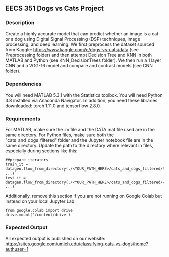 ## EECS 351 Dogs vs Cats Project

### Description

Create a highly accurate model that can predict whether an image is a cat or a dog using Digital Signal Processing (DSP) techniques, image processing, and deep learning. We first preprocess the dataset sourced from Kaggle: https://www.kaggle.com/c/dogs-vs-cats/data (see Preprocessing folder) and then attempt Decision Tree and KNN in both MATLAB and Python (see KNN_DecisionTrees folder). We then run a 1 layer CNN and a VGG-16 model and compare and contrast models (see CNN folder).

### Dependencies

You will need MATLAB 5.3.1 with the Statistics toolbox. You will need Python 3.8 installed via Anaconda Navigator. In addition, you need these libraries downloaded: torch 1.11.0 and tensorflow 2.8.0.

### Requirements

For MATLAB, make sure the .m file and the DATA.mat file used are in the same directory. For Python files, make sure both the "cats_and_dogs_filtered" folder and the Jupyter notebook file are in the same directory. Update the path to the directory where relevant in files, especially during sections like this:

```
##prepare iterators
train_it = datagen.flow_from_directory(./<YOUR_PATH_HERE>/cats_and_dogs_filtered/train' ...)
test_it = datagen.flow_from_directory(./<YOUR_PATH_HERE>/cats_and_dogs_filtered/validation' ...)
```

Additionally, remove this section if you are not running on Google Colab but instead on your local Jupyter Lab:

```
from google.colab import drive
drive.mount('/content/drive')
```

### Expected Output

All expected output is published on our website: https://sites.google.com/umich.edu/classifying-cats-vs-dogs/home?authuser=1
